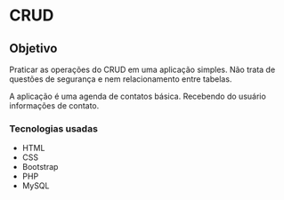 # CRUD #

## Objetivo ##

Praticar as operações do CRUD em uma aplicação simples. Não trata de questões de segurança e nem relacionamento entre tabelas.

A aplicação é uma agenda de contatos básica. Recebendo do usuário informações de contato.

### Tecnologias usadas ###

- HTML
- CSS
- Bootstrap
- PHP
- MySQL
